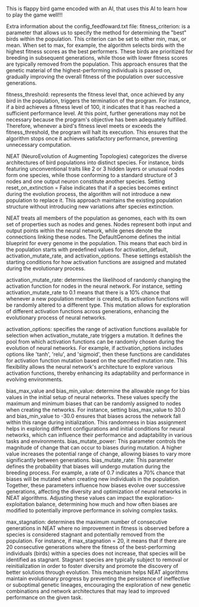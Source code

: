This is flappy bird game encoded with an AI, that uses this AI to learn how to play the game well!!!

Extra information about the config_feedfoward.txt file:
fitness_criterion: is a parameter that allows us to specify the method for determining the "best" birds within the 
population. This criterion can be set to either min, max, or mean. When set to max, for example, the algorithm 
selects birds with the highest fitness scores as the best performers. These birds are prioritized for breeding in 
subsequent generations, while those with lower fitness scores are typically removed from the population. This approach 
ensures that the genetic material of the highest-performing individuals is passed on, gradually improving the overall 
fitness of the population over successive generations.

fitness_threshold: represents the fitness level that, once achieved by any bird in the population, triggers the 
termination of the program. For instance, if a bird achieves a fitness level of 100, it indicates that it has reached 
a sufficient performance level. At this point, further generations may not be necessary because the program's objective 
has been adequately fulfilled. Therefore, whenever a bird's fitness level meets or exceeds the fitness_threshold, the 
program will halt its execution. This ensures that the algorithm stops once it achieves satisfactory performance, 
preventing unnecessary computation.

NEAT (NeuroEvolution of Augmenting Topologies) categorizes the diverse architectures of bird populations into distinct species. 
For instance, birds featuring unconventional traits like 2 or 3 hidden layers or unusual nodes form one species, while those 
conforming to a standard structure of 3 nodes and one output neuron constitute another species. Setting reset_on_extinction = 
False indicates that if a species becomes extinct during the evolution process, the algorithm will not introduce a new population 
to replace it. This approach maintains the existing population structure without introducing new variations after species 
extinction.

NEAT treats all members of the population as genomes, each with its own set of properties such as nodes and genes. 
Nodes represent both input and output points within the neural network, while genes denote the connections linking 
these nodes. The DefaultGenome defines the initial blueprint for every genome in the population. This means that each 
bird in the population starts with predefined values for activation_default, activation_mutate_rate, and 
activation_options. These settings establish the starting conditions for how activation functions are assigned and 
mutated during the evolutionary process.

activation_mutate_rate: determines the likelihood of randomly changing the activation function for nodes in the neural 
network. For instance, setting activation_mutate_rate to 0.1 means that there is a 10% chance that whenever a new 
population member is created, its activation functions will be randomly altered to a different type. This mutation 
allows for exploration of different activation functions across generations, enhancing the evolutionary process of 
neural networks.

activation_options: specifies the range of activation functions available for selection when activation_mutate_rate 
triggers a mutation. It defines the pool from which activation functions can be randomly chosen during the evolution 
of neural networks. For example, if activation_options includes options like 'tanh', 'relu', and 'sigmoid', then these 
functions are candidates for activation function mutation based on the specified mutation rate. This flexibility allows 
the neural network's architecture to explore various activation functions, thereby enhancing its adaptability and 
performance in evolving environments.

bias_max_value and bias_min_value: determine the allowable range for bias values in the initial setup of neural 
networks. These values specify the maximum and minimum biases that can be randomly assigned to nodes when creating 
the networks. For instance, setting bias_max_value to 30.0 and bias_min_value to -30.0 ensures that biases across the 
network fall within this range during initialization. This randomness in bias assignment helps in exploring different 
configurations and initial conditions for neural networks, which can influence their performance and adaptability in 
various tasks and environments. bias_mutate_power: This parameter controls the magnitude of change that can occur to 
biases during mutation. A higher value increases the potential range of change, allowing biases to vary more 
significantly between generations. bias_mutate_rate: This parameter defines the probability that biases will undergo 
mutation during the breeding process. For example, a rate of 0.7 indicates a 70% chance that biases will be mutated 
when creating new individuals in the population. Together, these parameters influence how biases evolve over successive
generations, affecting the diversity and optimization of neural networks in NEAT algorithms. Adjusting these values can
impact the exploration-exploitation balance, determining how much and how often biases are modified to potentially
improve performance in solving complex tasks.

max_stagnation: determines the maximum number of consecutive generations in NEAT where no improvement in fitness is 
observed before a species is considered stagnant and potentially removed from the population. For instance, 
if max_stagnation = 20, it means that if there are 20 consecutive generations where the fitness of the best-performing 
individuals (birds) within a species does not increase, that species will be identified as stagnant. Stagnant species 
are typically subject to removal or reinitialization in order to foster diversity and promote the discovery of better 
solutions through evolution. This mechanism helps NEAT algorithms maintain evolutionary progress by preventing the
persistence of ineffective or suboptimal genetic lineages, encouraging the exploration of new genetic combinations and 
network architectures that may lead to improved performance on the given task.
